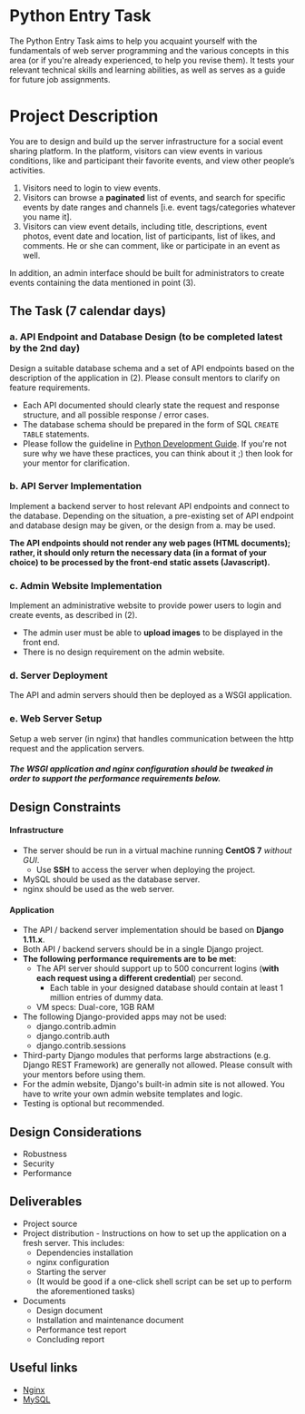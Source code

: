# Python Entry Task

The Python Entry Task aims to help you acquaint yourself with the fundamentals of web server programming and the various concepts in this area (or if you're already experienced, to help you revise them). It tests your relevant technical skills and learning abilities, as well as serves as a guide for future job assignments.

# Project Description

You are to design and build up the server infrastructure for a social event sharing platform. In the platform, visitors can view events in various conditions, like and participant their favorite events, and view other people’s activities.

1. Visitors need to login to view events.
2. Visitors can browse a **paginated** list of events, and search for specific events by date ranges and channels [i.e. event tags/categories whatever you name it].
3. Visitors can view event details, including title, descriptions, event photos, event date and location, list of participants, list of likes, and comments. He or she can comment, like or participate in an event as well.

In addition, an admin interface should be built for administrators to create events containing the data mentioned in point (3).

## The Task (7 calendar days)

### a. API Endpoint and Database Design (to be completed latest by the 2nd day)

Design a suitable database schema and a set of API endpoints based on the description of the application in (2). Please consult mentors to clarify on feature requirements.

+ Each API documented should clearly state the request and response structure, and all possible response / error cases.
+ The database schema should be prepared in the form of SQL `CREATE TABLE` statements.
+ Please follow the guideline in [Python Development Guide](python-development-guide). If you're not sure why we have these practices, you can think about it ;) then look for your mentor for clarification.

### b. API Server Implementation

Implement a backend server to host relevant API endpoints and connect to the database. Depending on the situation, a pre-existing set of API endpoint and database design may be given, or the design from a. may be used.

**The API endpoints should not render any web pages (HTML documents); rather, it should only return the necessary data (in a format of your choice) to be processed by the front-end static assets (Javascript).**

### c. Admin Website Implementation

Implement an administrative website to provide power users to login and create events, as described in (2).

+ The admin user must be able to **upload images** to be displayed in the front end.
+ There is no design requirement on the admin website.

### d. Server Deployment

The API and admin servers should then be deployed as a WSGI application.

### e. Web Server Setup

Setup a web server (in nginx) that handles communication between the http request and the application servers.

##### The WSGI application and nginx configuration should be tweaked in order to support the performance requirements below.

## Design Constraints

#### Infrastructure

+ The server should be run in a virtual machine running **CentOS 7** *without GUI*.
  + Use **SSH** to access the server when deploying the project.
+ MySQL should be used as the database server.
+ nginx should be used as the web server.

#### Application

+ The API / backend server implementation should be based on **Django 1.11.x**.
+ Both API / backend servers should be in a single Django project.
+ **The following performance requirements are to be met**:
  + The API server should support up to 500 concurrent logins (**with each request using a different credential**) per second.
     + Each table in your designed database should contain at least 1 million entries of dummy data.
  + VM specs: Dual-core, 1GB RAM
+ The following Django-provided apps may not be used:
  + django.contrib.admin
  + django.contrib.auth
  + django.contrib.sessions
+ Third-party Django modules that performs large abstractions (e.g. Django REST Framework) are generally not allowed. Please consult with your mentors before using them.
+ For the admin website, Django's built-in admin site is not allowed. You have to write your own admin website templates and logic.
+ Testing is optional but recommended.

## Design Considerations

+ Robustness
+ Security
+ Performance

## Deliverables

+ Project source
+ Project distribution - Instructions on how to set up the application on a fresh server. This includes:
  + Dependencies installation
  + nginx configuration
  + Starting the server
  + (It would be good if a one-click shell script can be set up to perform the aforementioned tasks)
+ Documents
  + Design document
  + Installation and maintenance document
  + Performance test report
  + Concluding report

## Useful links
+ [Nginx](http://nginx.org/)
+ [MySQL](https://www.mysql.com/)

